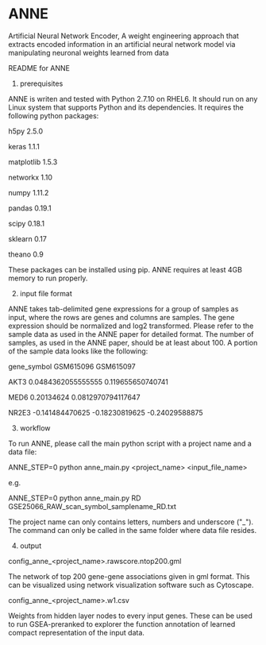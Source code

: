 # ANNE
Artificial Neural Network Encoder, A weight engineering approach that extracts encoded information in an artificial neural network model via manipulating neuronal weights learned from data

README for ANNE

1. prerequisites

ANNE is writen and tested with Python 2.7.10 on RHEL6. It should run on any
Linux system that supports Python and its dependencies. It requires the 
following python packages:

h5py	2.5.0

keras	1.1.1

matplotlib	1.5.3

networkx	1.10

numpy	1.11.2

pandas	0.19.1

scipy	0.18.1

sklearn	0.17

theano	0.9


These packages can be installed using pip.
ANNE requires at least 4GB memory to run properly.

2. input file format

ANNE takes tab-delimited gene expressions for a group of samples as input, where 
the rows are genes and columns are samples. The gene expression should be 
normalized and log2 transformed. Please refer to the sample data as used in the 
ANNE paper for detailed format. The number of samples, as used in the ANNE paper, 
should be at least about 100. A portion of the sample data looks like the 
following:

gene_symbol	GSM615096	GSM615097

AKT3	0.0484362055555555	0.119655650740741

MED6	0.20134624	0.0812970794117647

NR2E3	-0.141484470625	-0.18230819625	-0.24029588875



3. workflow

To run ANNE, please call the main python script with a project name and a data file:

ANNE_STEP=0 python anne_main.py <project_name> <input_file_name>

e.g.

ANNE_STEP=0 python anne_main.py RD GSE25066_RAW_scan_symbol_samplename_RD.txt

The project name can only contains letters, numbers and underscore ("_"). The 
command can only be called in the same folder where data file resides.

4. output

config_anne_<project_name>.rawscore.ntop200.gml
  
  The network of top 200 gene-gene associations given in gml format. This can be
  visualized using network visualization software such as Cytoscape.

config_anne_<project_name>.w1.csv
  
  Weights from hidden layer nodes to every input genes. These can be used to run
  GSEA-preranked to explorer the function annotation of learned compact
  representation of the input data.

